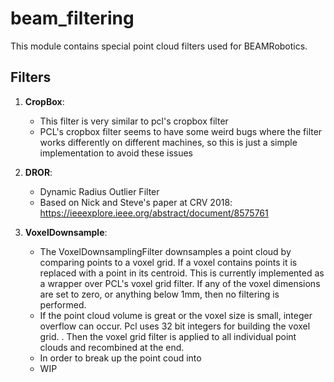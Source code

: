 # beam_filtering

This module contains special point cloud filters used for BEAMRobotics.

## Filters

1. **CropBox**:
    * This filter is very similar to pcl's cropbox filter
    * PCL's cropbox filter seems to have some weird bugs where the filter works
    differently on different machines, so this is just a simple implementation
    to avoid these issues

2. **DROR**:
    * Dynamic Radius Outlier Filter
    * Based on Nick and Steve's paper at CRV 2018: https://ieeexplore.ieee.org/abstract/document/8575761

3. **VoxelDownsample**:
    * The VoxelDownsamplingFilter downsamples a point cloud by comparing points to a voxel grid. If a voxel contains points it is replaced with a point in its centroid.  This is currently implemented as a wrapper over PCL's voxel grid filter. If any of the voxel dimensions are set to zero, or anything below 1mm, then no filtering is performed.
    * If the point cloud volume is great or the voxel size is small, integer overflow can occur.  Pcl uses 32 bit integers for building the voxel grid.  . Then the voxel grid filter is applied to all individual point clouds and recombined at the end.
    * In order to break up the point coud into  
    * WIP